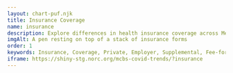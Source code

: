 ```yaml
---
layout: chart-puf.njk
title: Insurance Coverage
name: insurance
description: Explore differences in health insurance coverage across Medicare beneficiaries by year.
imgAlt: A pen resting on top of a stack of insurance forms
order: 1
keywords: Insurance, Coverage, Private, Employer, Supplemental, Fee-for-service, Fee for service, Medicare Advantage, Part A, Part B, Sex, Gender, Age, Income, Race, Ethnicity, Education
iframe: https://shiny-stg.norc.org/mcbs-covid-trends/?insurance
---
```

